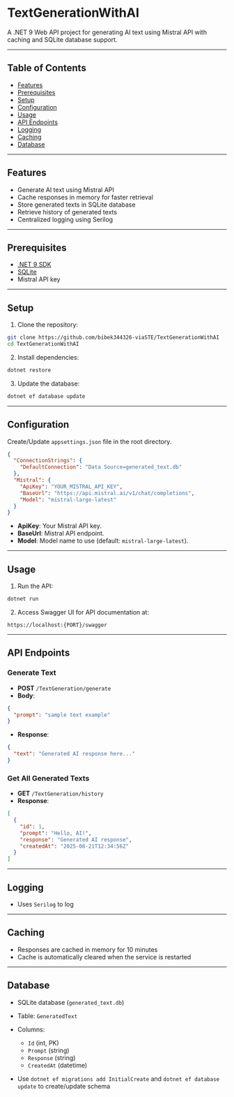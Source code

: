 # TextGenerationWithAI

A .NET 9 Web API project for generating AI text using Mistral API with caching and SQLite database support.

---

## Table of Contents

* [Features](#features)
* [Prerequisites](#prerequisites)
* [Setup](#setup)
* [Configuration](#configuration)
* [Usage](#usage)
* [API Endpoints](#api-endpoints)
* [Logging](#logging)
* [Caching](#caching)
* [Database](#database)

---

## Features

* Generate AI text using Mistral API
* Cache responses in memory for faster retrieval
* Store generated texts in SQLite database
* Retrieve history of generated texts
* Centralized logging using Serilog

---

## Prerequisites

* [.NET 9 SDK](https://dotnet.microsoft.com/download/dotnet/8.0)
* [SQLite](https://www.sqlite.org/download.html)
* Mistral API key

---

## Setup

1. Clone the repository:

```bash
git clone https://github.com/bibek344326-viaSTE/TextGenerationWithAI
cd TextGenerationWithAI
```

2. Install dependencies:

```bash
dotnet restore
```

3. Update the database:

```bash
dotnet ef database update
```

---

## Configuration

Create/Update `appsettings.json` file in the root directory.

```json
{
  "ConnectionStrings": {
    "DefaultConnection": "Data Source=generated_text.db"
  },
  "Mistral": {
    "ApiKey": "YOUR_MISTRAL_API_KEY",
    "BaseUrl": "https://api.mistral.ai/v1/chat/completions",
    "Model": "mistral-large-latest"
  }
}
```

* **ApiKey**: Your Mistral API key.
* **BaseUrl**: Mistral API endpoint.
* **Model**: Model name to use (default: `mistral-large-latest`).

---

## Usage

1. Run the API:

```bash
dotnet run
```

2. Access Swagger UI for API documentation at:

```
https://localhost:{PORT}/swagger
```

---

## API Endpoints

### Generate Text

* **POST** `/TextGeneration/generate`
* **Body**:

```json
{
  "prompt": "sample text example"
}
```

* **Response**:

```json
{
  "text": "Generated AI response here..."
}
```

### Get All Generated Texts

* **GET** `/TextGeneration/history`
* **Response**:

```json
[
  {
    "id": 1,
    "prompt": "Hello, AI!",
    "response": "Generated AI response",
    "createdAt": "2025-08-21T12:34:56Z"
  }
]
```

---

## Logging

* Uses `Serilog` to log

---

## Caching

* Responses are cached in memory for 10 minutes
* Cache is automatically cleared when the service is restarted

---

## Database

* SQLite database (`generated_text.db`)
* Table: `GeneratedText`
* Columns:

  * `Id` (int, PK)
  * `Prompt` (string)
  * `Response` (string)
  * `CreatedAt` (datetime)
* Use `dotnet ef migrations add InitialCreate` and `dotnet ef database update` to create/update schema
